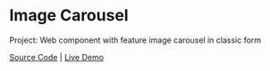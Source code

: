 # Image Carousel

Project: Web component with feature image carousel in classic form

[Source Code](./README.md) | [Live Demo](https://josephgattuso.github.io/50-projects/image-carousel/index)
